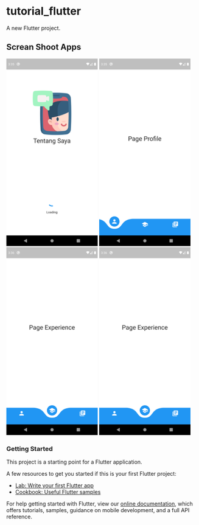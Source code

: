 # tutorial_flutter

A new Flutter project.

## Screan Shoot Apps

<div class="row">
    <div class="col">
        <img src="images/1.png" width="240">
        <img src="images/2.png" width="240">
        <img src="images/3.png" width="240">
        <img src="images/3.png" width="240">
</div>
</div>

<!-- ![Screan Shoot 1](images/Screenshot_1603647742.png) | ![Screan Shoot 2](images/Screenshot_1603647750.png) | ![Screan Shoot 3](images/Screenshot_1603647754.png) -->

### Getting Started

This project is a starting point for a Flutter application.

A few resources to get you started if this is your first Flutter project:

- [Lab: Write your first Flutter app](https://flutter.dev/docs/get-started/codelab)
- [Cookbook: Useful Flutter samples](https://flutter.dev/docs/cookbook)

For help getting started with Flutter, view our
[online documentation](https://flutter.dev/docs), which offers tutorials,
samples, guidance on mobile development, and a full API reference.
